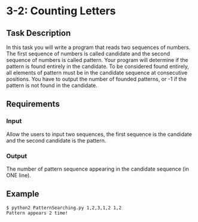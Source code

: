 # 3-2: Counting Letters
## Task Description
In this task you will write a program that reads two sequences of numbers. The first sequence of numbers is called candidate and the second sequence of numbers is called pattern. Your program will determine if the pattern is found entirely in the candidate. To be considered found entirely, all elements of pattern must be in the candidate sequence at consecutive positions. You have to output the number of founded patterns, or -1 if the pattern is not found in the candidate.

## Requirements
### Input
Allow the users to input two sequences, the first sequence is the candidate and the second candidate is the pattern.

### Output
The number of pattern sequence appearing in the candidate sequence (in ONE line).

## Example
```
$ python2 PatternSearching.py 1,2,3,1,2 1,2
Pattern appears 2 time!
```